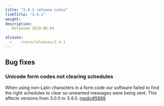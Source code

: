 ```yaml
---
title: "3.4.1 release notes"
linkTitle: "3.4.1"
weight:
description: 
   Released 2019-06-04

aliases:
  -    /core/releases/3.4.1
---
```


## Bug fixes

### Unicode form codes not clearing schedules

When using non-Latin characters in a form code our software failed to find the right schedules to clear so unwanted messages were being sent. This affects versions from 3.0.0 to 3.4.0. [medic#5698](https://github.com/medic/cht-core/issues/5698)
